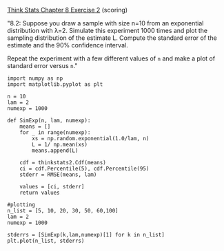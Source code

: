 [Think Stats Chapter 8 Exercise 2](http://greenteapress.com/thinkstats2/html/thinkstats2009.html#toc77) (scoring)

"8.2: Suppose you draw a sample with size n=10 from an exponential distribution with λ=2. Simulate this experiment 1000 times and plot the sampling distribution of the estimate L. Compute the standard error of the estimate and the 90% confidence interval.

Repeat the experiment with a few different values of `n` and make a plot of standard error versus `n`."

```{python}
import numpy as np 
import matplotlib.pyplot as plt

n = 10
lam = 2
numexp = 1000

def SimExp(n, lam, numexp):
    means = []
    for _ in range(numexp):
        xs = np.random.exponential(1.0/lam, n)
        L = 1/ np.mean(xs)
        means.append(L)
    
    cdf = thinkstats2.Cdf(means)
    ci = cdf.Percentile(5), cdf.Percentile(95)
    stderr = RMSE(means, lam)
    
    values = [ci, stderr]
    return values
    
#plotting
n_list = [5, 10, 20, 30, 50, 60,100]
lam = 2
numexp = 1000

stderrs = [SimExp(k,lam,numexp)[1] for k in n_list]
plt.plot(n_list, stderrs)
